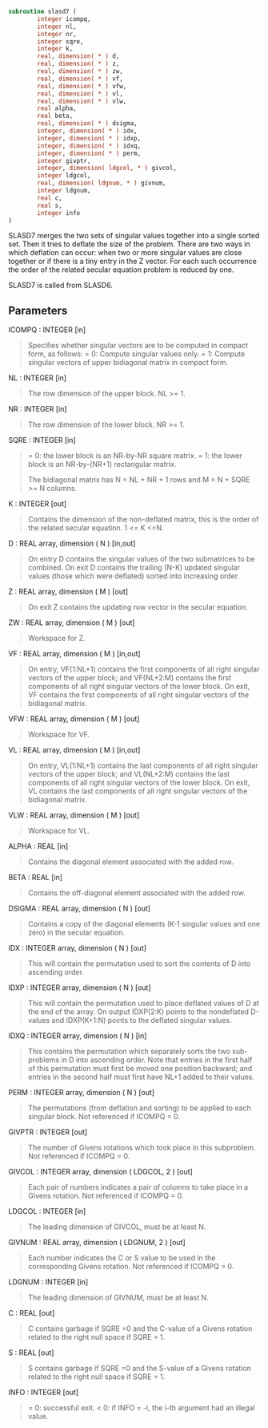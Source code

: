 ```fortran
subroutine slasd7 (
        integer icompq,
        integer nl,
        integer nr,
        integer sqre,
        integer k,
        real, dimension( * ) d,
        real, dimension( * ) z,
        real, dimension( * ) zw,
        real, dimension( * ) vf,
        real, dimension( * ) vfw,
        real, dimension( * ) vl,
        real, dimension( * ) vlw,
        real alpha,
        real beta,
        real, dimension( * ) dsigma,
        integer, dimension( * ) idx,
        integer, dimension( * ) idxp,
        integer, dimension( * ) idxq,
        integer, dimension( * ) perm,
        integer givptr,
        integer, dimension( ldgcol, * ) givcol,
        integer ldgcol,
        real, dimension( ldgnum, * ) givnum,
        integer ldgnum,
        real c,
        real s,
        integer info
)
```

SLASD7 merges the two sets of singular values together into a single
sorted set. Then it tries to deflate the size of the problem. There
are two ways in which deflation can occur:  when two or more singular
values are close together or if there is a tiny entry in the Z
vector. For each such occurrence the order of the related
secular equation problem is reduced by one.

SLASD7 is called from SLASD6.

## Parameters
ICOMPQ : INTEGER [in]
> Specifies whether singular vectors are to be computed
> in compact form, as follows:
> = 0: Compute singular values only.
> = 1: Compute singular vectors of upper
> bidiagonal matrix in compact form.

NL : INTEGER [in]
> The row dimension of the upper block. NL >= 1.

NR : INTEGER [in]
> The row dimension of the lower block. NR >= 1.

SQRE : INTEGER [in]
> = 0: the lower block is an NR-by-NR square matrix.
> = 1: the lower block is an NR-by-(NR+1) rectangular matrix.
> 
> The bidiagonal matrix has
> N = NL + NR + 1 rows and
> M = N + SQRE >= N columns.

K : INTEGER [out]
> Contains the dimension of the non-deflated matrix, this is
> the order of the related secular equation. 1 <= K <=N.

D : REAL array, dimension ( N ) [in,out]
> On entry D contains the singular values of the two submatrices
> to be combined. On exit D contains the trailing (N-K) updated
> singular values (those which were deflated) sorted into
> increasing order.

Z : REAL array, dimension ( M ) [out]
> On exit Z contains the updating row vector in the secular
> equation.

ZW : REAL array, dimension ( M ) [out]
> Workspace for Z.

VF : REAL array, dimension ( M ) [in,out]
> On entry, VF(1:NL+1) contains the first components of all
> right singular vectors of the upper block; and VF(NL+2:M)
> contains the first components of all right singular vectors
> of the lower block. On exit, VF contains the first components
> of all right singular vectors of the bidiagonal matrix.

VFW : REAL array, dimension ( M ) [out]
> Workspace for VF.

VL : REAL array, dimension ( M ) [in,out]
> On entry, VL(1:NL+1) contains the  last components of all
> right singular vectors of the upper block; and VL(NL+2:M)
> contains the last components of all right singular vectors
> of the lower block. On exit, VL contains the last components
> of all right singular vectors of the bidiagonal matrix.

VLW : REAL array, dimension ( M ) [out]
> Workspace for VL.

ALPHA : REAL [in]
> Contains the diagonal element associated with the added row.

BETA : REAL [in]
> Contains the off-diagonal element associated with the added
> row.

DSIGMA : REAL array, dimension ( N ) [out]
> Contains a copy of the diagonal elements (K-1 singular values
> and one zero) in the secular equation.

IDX : INTEGER array, dimension ( N ) [out]
> This will contain the permutation used to sort the contents of
> D into ascending order.

IDXP : INTEGER array, dimension ( N ) [out]
> This will contain the permutation used to place deflated
> values of D at the end of the array. On output IDXP(2:K)
> points to the nondeflated D-values and IDXP(K+1:N)
> points to the deflated singular values.

IDXQ : INTEGER array, dimension ( N ) [in]
> This contains the permutation which separately sorts the two
> sub-problems in D into ascending order.  Note that entries in
> the first half of this permutation must first be moved one
> position backward; and entries in the second half
> must first have NL+1 added to their values.

PERM : INTEGER array, dimension ( N ) [out]
> The permutations (from deflation and sorting) to be applied
> to each singular block. Not referenced if ICOMPQ = 0.

GIVPTR : INTEGER [out]
> The number of Givens rotations which took place in this
> subproblem. Not referenced if ICOMPQ = 0.

GIVCOL : INTEGER array, dimension ( LDGCOL, 2 ) [out]
> Each pair of numbers indicates a pair of columns to take place
> in a Givens rotation. Not referenced if ICOMPQ = 0.

LDGCOL : INTEGER [in]
> The leading dimension of GIVCOL, must be at least N.

GIVNUM : REAL array, dimension ( LDGNUM, 2 ) [out]
> Each number indicates the C or S value to be used in the
> corresponding Givens rotation. Not referenced if ICOMPQ = 0.

LDGNUM : INTEGER [in]
> The leading dimension of GIVNUM, must be at least N.

C : REAL [out]
> C contains garbage if SQRE =0 and the C-value of a Givens
> rotation related to the right null space if SQRE = 1.

S : REAL [out]
> S contains garbage if SQRE =0 and the S-value of a Givens
> rotation related to the right null space if SQRE = 1.

INFO : INTEGER [out]
> = 0:  successful exit.
> < 0:  if INFO = -i, the i-th argument had an illegal value.
